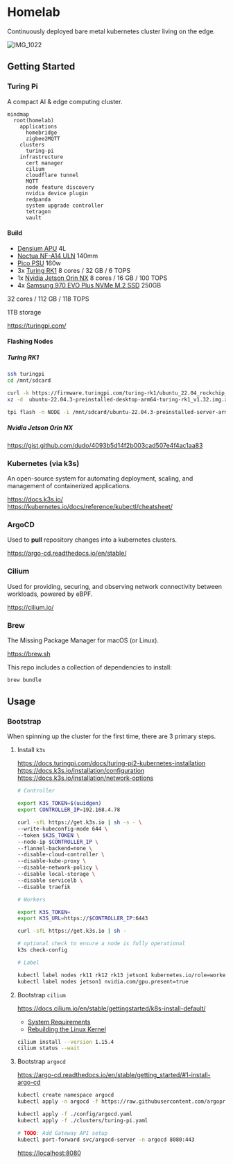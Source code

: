 # Homelab

Continuously deployed bare metal kubernetes cluster living on the edge.

![IMG_1022](https://user-images.githubusercontent.com/2963800/256379395-9535575e-c533-4981-aa85-0f44d37322ea.jpg)

## Getting Started

### Turing Pi

A compact AI & edge computing cluster.

```mermaid
mindmap
  root(homelab)
    applications
      homebridge
      zigbee2MQTT
    clusters
      turing-pi
    infrastructure
      cert manager
      cilium
      cloudflare tunnel
      MQTT
      node feature discovery
      nvidia device plugin
      redpanda
      system upgrade controller
      tetragon
      vault
```

#### Build

- [Densium APU](https://densium.net/products/densium-apu?Frontpanel=Dark+Walnut&Exterior=Black) 4L
- [Noctua NF-A14 ULN](https://noctua.at/en/products/fan/nf-a14-uln) 140mm
- [Pico PSU](https://turingpi.com/product/pico-psu/) 160w
- 3x [Turing RK1](https://turingpi.com/product/turing-rk1) 8 cores /  32 GB / 6 TOPS
- 1x [Nvidia Jetson Orin NX](https://www.nvidia.com/en-us/autonomous-machines/embedded-systems/jetson-orin/#tech-specs) 8 cores /  16 GB / 100 TOPS
- 4x [Samsung 970 EVO Plus NVMe M.2 SSD](https://www.samsung.com/us/computing/memory-storage/solid-state-drives/ssd-970-evo-plus-nvme-m-2-250gb-mz-v7s250b-am/) 250GB

32 cores / 112 GB / 118 TOPS

1TB storage

<https://turingpi.com/>

#### Flashing Nodes

##### Turing RK1

```sh
ssh turingpi
cd /mnt/sdcard

curl -k https://firmware.turingpi.com/turing-rk1/ubuntu_22.04_rockchip_linux/v1.32/ubuntu-22.04.3-preinstalled-desktop-arm64-turing-rk1_v1.32.img.xz -o ubuntu-22.04.3-preinstalled-desktop-arm64-turing-rk1_v1.32.img.xz
xz -d  ubuntu-22.04.3-preinstalled-desktop-arm64-turing-rk1_v1.32.img.xz

tpi flash -n NODE -i /mnt/sdcard/ubuntu-22.04.3-preinstalled-server-arm64-turing-rk1_v1.32.img
```

##### Nvidia Jetson Orin NX

<https://gist.github.com/dudo/4093b5d14f2b003cad507e4f4ac1aa83>

### Kubernetes (via k3s)

An open-source system for automating deployment, scaling, and management of containerized applications.

<https://docs.k3s.io/>
<https://kubernetes.io/docs/reference/kubectl/cheatsheet/>

### ArgoCD

Used to **pull** repository changes into a kubernetes clusters.

<https://argo-cd.readthedocs.io/en/stable/>

### Cilium

Used for providing, securing, and observing network connectivity between workloads, powered by eBPF.

<https://cilium.io/>

### Brew

The Missing Package Manager for macOS (or Linux).

<https://brew.sh>

This repo includes a collection of dependencies to install:

```sh
brew bundle
```

## Usage

### Bootstrap

When spinning up the cluster for the first time, there are 3 primary steps.

1. Install `k3s`

    <https://docs.turingpi.com/docs/turing-pi2-kubernetes-installation>
    <https://docs.k3s.io/installation/configuration>
    <https://docs.k3s.io/installation/network-options>

    ```sh
    # Controller

    export K3S_TOKEN=$(uuidgen)
    export CONTROLLER_IP=192.168.4.78

    curl -sfL https://get.k3s.io | sh -s - \
    --write-kubeconfig-mode 644 \
    --token $K3S_TOKEN \
    --node-ip $CONTROLLER_IP \
    --flannel-backend=none \
    --disable-cloud-controller \
    --disable-kube-proxy \
    --disable-network-policy \
    --disable local-storage \
    --disable servicelb \
    --disable traefik

    # Workers

    export K3S_TOKEN=
    export K3S_URL=https://$CONTROLLER_IP:6443

    curl -sfL https://get.k3s.io | sh -

    # optional check to ensure a node is fully operational
    k3s check-config

    # Label

    kubectl label nodes rk11 rk12 rk13 jetson1 kubernetes.io/role=worker
    kubectl label nodes jetson1 nvidia.com/gpu.present=true
    ```

2. Bootstrap `cilium`

    <https://docs.cilium.io/en/stable/gettingstarted/k8s-install-default/>

    - [System Requirements](https://docs.cilium.io/en/stable/operations/system_requirements/#admin-system-reqs)
    - [Rebuilding the Linux Kernel](https://gist.github.com/dudo/7d853fd54f2d3db6e5e44b8b59ae12d5)

    ```sh
    cilium install --version 1.15.4
    cilium status --wait
    ```

3. Bootstrap `argocd`

    <https://argo-cd.readthedocs.io/en/stable/getting_started/#1-install-argo-cd>

    ```sh
    kubectl create namespace argocd
    kubectl apply -n argocd -f https://raw.githubusercontent.com/argoproj/argo-cd/stable/manifests/install.yaml

    kubectl apply -f ./config/argocd.yaml
    kubectl apply -f ./clusters/turing-pi.yaml

    # TODO: Add Gateway API setup
    kubectl port-forward svc/argocd-server -n argocd 8080:443
    ```

    <https://localhost:8080>
